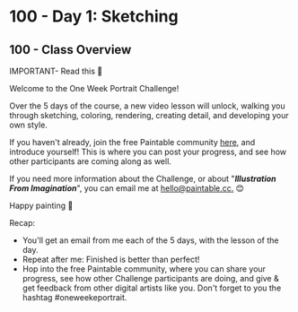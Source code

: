 # 100 - Day 1: Sketching

## 100 - Class Overview

IMPORTANT- Read this 🙌

Welcome to the One Week Portrait Challenge!

Over the 5 days of the course, a new video lesson will unlock, walking you through sketching, coloring, rendering, creating detail, and developing your own style.

If you haven't already, join the free Paintable community [here](https://www.facebook.com/groups/paintable/), and introduce yourself! This is where you can post your progress, and see how other participants are coming along as well.

If you need more information about the Challenge, or about "***Illustration From Imagination***", you can email me at [hello@paintable.cc.](mailto:hello@paintable.cc) 😊

Happy painting 🎉

Recap:

- You'll get an email from me each of the 5 days, with the lesson of the day.
- Repeat after me: Finished is better than perfect!
- Hop into the free Paintable community, where you can share your progress, see how other Challenge participants are doing, and give & get feedback from other digital artists like you. Don't forget to you the hashtag #oneweekeportrait.
